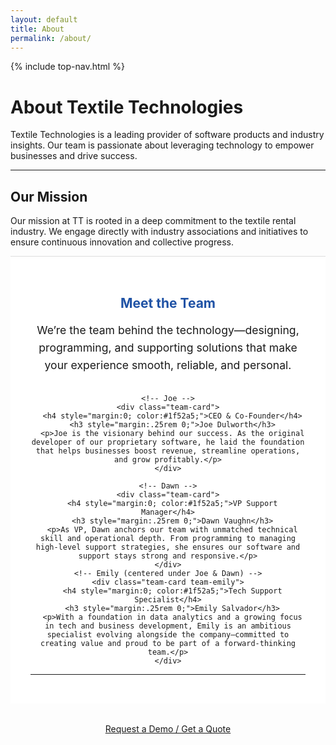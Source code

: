 ```yaml
---
layout: default
title: About
permalink: /about/
---
```


{% include top-nav.html %}


# About Textile Technologies

Textile Technologies is a leading provider of software products and industry insights. Our team is passionate about leveraging technology to empower businesses and drive success.

---

## Our Mission

Our mission at TT is rooted in a deep commitment to the textile rental industry.
We engage directly with industry associations and initiatives to ensure continuous innovation and collective progress.



<!-- Meet the Team Section -->
<section style="padding:2rem; background-color:#fff; text-align:center; border-top:1px solid #ddd;">
  <h2 style="color:#1f52a5;">Meet the Team</h2>
  <p style="max-width:800px; margin:0 auto 2rem; font-size:1.1rem; line-height:1.6;">
    We’re the team behind the technology—designing, programming, and supporting solutions that make your experience smooth, reliable, and personal.
  </p>

  <div class="team-grid">

    <!-- Joe -->
    <div class="team-card">
      <h4 style="margin:0; color:#1f52a5;">CEO & Co-Founder</h4>
      <h3 style="margin:.25rem 0;">Joe Dulworth</h3>
      <p>Joe is the visionary behind our success. As the original developer of our proprietary software, he laid the foundation that helps businesses boost revenue, streamline operations, and grow profitably.</p>
    </div>

    <!-- Dawn -->
    <div class="team-card">
      <h4 style="margin:0; color:#1f52a5;">VP Support Manager</h4>
      <h3 style="margin:.25rem 0;">Dawn Vaughn</h3>
      <p>As VP, Dawn anchors our team with unmatched technical skill and operational depth. From programming to managing high-level support strategies, she ensures our software and support stays strong and responsive.</p>
    </div>
    <!-- Emily (centered under Joe & Dawn) -->
    <div class="team-card team-emily">
      <h4 style="margin:0; color:#1f52a5;">Tech Support Specialist</h4>
      <h3 style="margin:.25rem 0;">Emily Salvador</h3>
      <p>With a foundation in data analytics and a growing focus in tech and business development, Emily is an ambitious specialist evolving alongside the company—committed to creating value and proud to be part of a forward-thinking team.</p>
    </div>

  </div>

  <hr class="tt-divider">
</section>


<p class="cta-wrap" style="text-align:center; margin-top:2rem;">
  <a class="btn-demo" href="{{ '/contact/' | relative_url }}">
    Request a Demo / Get a Quote
  </a>
</p>
